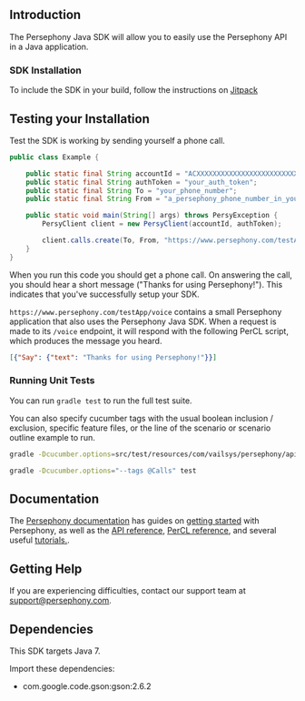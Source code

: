 ## Introduction
The Persephony Java SDK will allow you to easily use the Persephony API in a Java application.

### SDK Installation

To include the SDK in your build, follow the instructions on [Jitpack](https://jitpack.io/#PersephonyAPI/java-sdk)

## Testing your Installation

Test the SDK is working by sending yourself a phone call.

```java
public class Example {

    public static final String accountId = "ACXXXXXXXXXXXXXXXXXXXXXXXXXXXXX";
    public static final String authToken = "your_auth_token";
    public static final String To = "your_phone_number";
    public static final String From = "a_persephony_phone_number_in_your_account";

    public static void main(String[] args) throws PersyException {
        PersyClient client = new PersyClient(accountId, authToken);

        client.calls.create(To, From, "https://www.persephony.com/testApp/voice", (String)null);
    }
}
```

When you run this code you should get a phone call. On answering the call, you should hear a short message ("Thanks for using Persephony!"). This indicates that you've successfully setup your SDK.

`https://www.persephony.com/testApp/voice` contains a small Persephony application that also uses the Persephony Java SDK. When a request is made to its `/voice` endpoint, it will respond with the following PerCL script, which produces the message you heard.

```json
[{"Say": {"text": "Thanks for using Persephony!"}}]
```

### Running Unit Tests

You can run `gradle test` to run the full test suite.

You can also specify cucumber tags with the usual boolean inclusion / exclusion, specific feature files, or the line of the scenario or scenario outline example to run.

```bash
gradle -Dcucumber.options=src/test/resources/com/vailsys/persephony/api/call/Call.feature:5 test
```

```bash
gradle -Dcucumber.options="--tags @Calls" test
```

## Documentation

The [Persephony documentation](https://www.persephony.com/docs) has guides on [getting started](https://www.persephony.com/docs/getting-started/) with Persephony, as well as the [API reference](https://www.persephony.com/docs/api/), [PerCL reference](https://www.persephony.com/docs/percl/), and several useful [tutorials.](https://www.persephony.com/docs/tutorials/).

## Getting Help

If you are experiencing difficulties, contact our support team at [support@persephony.com](mailto:support@persephony.com).

## Dependencies
This SDK targets Java 7.

Import these dependencies:
  
- com.google.code.gson:gson:2.6.2
